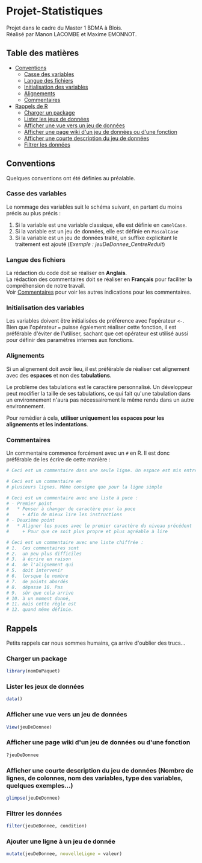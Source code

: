 # Projet-Statistiques
Projet dans le cadre du Master 1 BDMA à Blois.  
Réalisé par Manon LACOMBE et Maxime EMONNOT.

## Table des matières

- [Conventions](#conventions)
    * [Casse des variables](#casse-des-variables)
    * [Langue des fichiers](#langue-des-fichiers)
    * [Initialisation des variables](#initialisation-des-variables)
    * [Alignements](#alignements)
    * [Commentaires](#commentaires)
- [Rappels de R](#rappels)
    * [Charger un package](#charger-un-package)
    * [Lister les jeux de données](#lister-les-jeux-de-données)
    * [Afficher une vue vers un jeu de données](#afficher-une-vue-vers-un-jeu-de-données)
    * [Afficher une page wiki d'un jeu de données ou d'une fonction](#afficher-une-page-wiki-dun-jeu-de-données-ou-dune-fonction)
    * [Afficher une courte description du jeu de données](#afficher-une-courte-description-du-jeu-de-données-nombre-de-lignes-de-colonnes-nom-des-variables-type-des-variables-quelques-exemples)
    * [Filtrer les données](#filtrer-les-données)

## Conventions

Quelques conventions ont été définies au préalable. 

### Casse des variables

Le nommage des variables suit le schéma suivant, en partant du moins précis au plus précis : 
1. Si la variable est une variable classique, elle est définie en `camelCase`.
2. Si la variable est un jeu de données, elle est définie en `PascalCase`
3. Si la variable est un jeu de données traité, un suffixe explicitant le traitement est ajouté (*Exemple : jeuDeDonnee_CentreReduit*)

### Langue des fichiers

La rédaction du code doit se réaliser en **Anglais**.   
La rédaction des commentaires doit se réaliser en **Français** pour faciliter la compréhension de notre travail.   
Voir [Commentaires](#commentaires) pour voir les autres indications pour les commentaires.

### Initialisation des variables

Les variables doivent être initialisées de préférence avec l'opérateur `<-`.  
Bien que l'opérateur `=` puisse également réaliser cette fonction, il est préférable d'éviter de l'utiliser, sachant que cet opérateur est utilisé aussi pour définir des paramètres internes aux fonctions.

### Alignements

Si un alignement doit avoir lieu, il est préférable de réaliser cet alignement avec des **espaces** et non des **tabulations**.

Le problème des tabulations est le caractère personnalisé. Un développeur peut modifier la taille de ses tabulations, ce qui fait qu'une tabulation dans un environnement n'aura pas nécessairement le même rendu dans un autre environnement.

Pour remédier à cela, **utiliser uniquement les espaces pour les alignements et les indentations**.

### Commentaires

Un commentaire commence forcément avec un `#` en R. Il est donc préférable de les écrire de cette manière : 
```R
# Ceci est un commentaire dans une seule ligne. Un espace est mis entre le # et le premier caractère

# Ceci est un commentaire en 
# plusieurs lignes. Même consigne que pour la ligne simple

# Ceci est un commentaire avec une liste à puce : 
# - Premier point
#   * Penser à changer de caractère pour la puce
#     + Afin de mieux lire les instructions
# - Deuxième point
#   * Aligner les puces avec le premier caractère du niveau précédent
#     + Pour que ce soit plus propre et plus agréable à lire 

# Ceci est un commentaire avec une liste chiffrée : 
# 1.  Ces commentaires sont 
# 2.  un peu plus difficiles
# 3.  à écrire en raison
# 4.  de l'alignement qui
# 5.  doit intervenir 
# 6.  lorsque le nombre
# 7.  de points abordés
# 8.  dépasse 10. Pas
# 9.  sûr que cela arrive
# 10. à un moment donné,
# 11. mais cette règle est
# 12. quand même définie.
```

## Rappels

Petits rappels car nous sommes humains, ça arrive d'oublier des trucs...

### Charger un package
```R
library(nomDuPaquet)
```

### Lister les jeux de données
```R
data()
```

### Afficher une vue vers un jeu de données
```R
View(jeuDeDonnee)
```

### Afficher une page wiki d'un jeu de données ou d'une fonction
```R
?jeuDeDonnee
```

### Afficher une courte description du jeu de données (Nombre de lignes, de colonnes, nom des variables, type des variables, quelques exemples...)
```R
glimpse(jeuDeDonnee)
```

### Filtrer les données
```R
filter(jeuDeDonnee, condition)
```

### Ajouter une ligne à un jeu de donnée
```R
mutate(jeuDeDonnee, nouvelleLigne = valeur)
```
